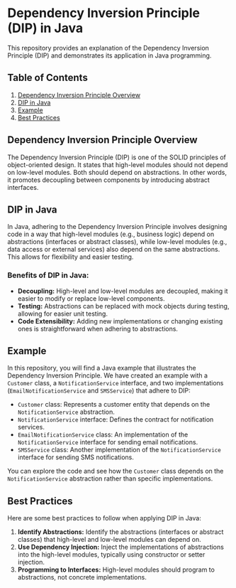 # Dependency Inversion Principle (DIP) in Java

This repository provides an explanation of the Dependency Inversion Principle (DIP) and demonstrates its application in Java programming.

## Table of Contents

1. [Dependency Inversion Principle Overview](#dependency-inversion-principle-overview)
2. [DIP in Java](#dip-in-java)
3. [Example](#example)
4. [Best Practices](#best-practices)

## Dependency Inversion Principle Overview

The Dependency Inversion Principle (DIP) is one of the SOLID principles of object-oriented design. It states that high-level modules should not depend on low-level modules. Both should depend on abstractions. In other words, it promotes decoupling between components by introducing abstract interfaces.

## DIP in Java

In Java, adhering to the Dependency Inversion Principle involves designing code in a way that high-level modules (e.g., business logic) depend on abstractions (interfaces or abstract classes), while low-level modules (e.g., data access or external services) also depend on the same abstractions. This allows for flexibility and easier testing.

### Benefits of DIP in Java:

- **Decoupling:** High-level and low-level modules are decoupled, making it easier to modify or replace low-level components.
- **Testing:** Abstractions can be replaced with mock objects during testing, allowing for easier unit testing.
- **Code Extensibility:** Adding new implementations or changing existing ones is straightforward when adhering to abstractions.

## Example

In this repository, you will find a Java example that illustrates the Dependency Inversion Principle. We have created an example with a `Customer` class, a `NotificationService` interface, and two implementations (`EmailNotificationService` and `SMSService`) that adhere to DIP:

- `Customer` class: Represents a customer entity that depends on the `NotificationService` abstraction.
- `NotificationService` interface: Defines the contract for notification services.
- `EmailNotificationService` class: An implementation of the `NotificationService` interface for sending email notifications.
- `SMSService` class: Another implementation of the `NotificationService` interface for sending SMS notifications.

You can explore the code and see how the `Customer` class depends on the `NotificationService` abstraction rather than specific implementations.

## Best Practices

Here are some best practices to follow when applying DIP in Java:

1. **Identify Abstractions:** Identify the abstractions (interfaces or abstract classes) that high-level and low-level modules can depend on.
2. **Use Dependency Injection:** Inject the implementations of abstractions into the high-level modules, typically using constructor or setter injection.
3. **Programming to Interfaces:** High-level modules should program to abstractions, not concrete implementations.



